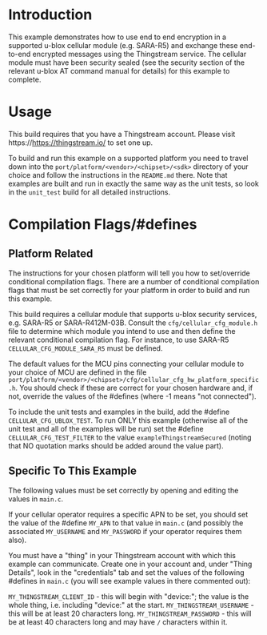 # Introduction
This example demonstrates how to use end to end encryption in a supported u-blox cellular module (e.g. SARA-R5) and exchange these end-to-end encrypted messages using the Thingstream service.  The cellular module must have been security sealed (see the security section of the relevant u-blox AT command manual for details) for this example to complete.

# Usage
This build requires that you have a Thingstream account.  Please visit https://https://thingstream.io/ to set one up.

To build and run this example on a supported platform you need to travel down into the `port/platform/<vendor>/<chipset>/<sdk>` directory of your choice and follow the instructions in the `README.md` there.  Note that examples are built and run in exactly the same way as the unit tests, so look in the `unit_test` build for all detailed instructions.

# Compilation Flags/#defines
## Platform Related
The instructions for your chosen platform will tell you how to set/override conditional compilation flags.  There are a number of conditional compilation flags that must be set correctly for your platform in order to build and run this example.

This build requires a cellular module that supports u-blox security services, e.g. SARA-R5 or SARA-R412M-03B.  Consult the `cfg/cellular_cfg_module.h` file to determine which module you intend to use and then define the relevant conditional compilation flag.  For instance, to use SARA-R5 `CELLULAR_CFG_MODULE_SARA_R5` must be defined.

The default values for the MCU pins connecting your cellular module to your choice of MCU are defined in the file `port/platform/<vendor>/<chipset>/cfg/cellular_cfg_hw_platform_specific.h`.  You should check if these are correct for your chosen hardware and, if not, override the values of the #defines (where -1 means "not connected").

To include the unit tests and examples in the build, add the #define `CELLULAR_CFG_UBLOX_TEST`.  To run ONLY this example (otherwise all of the unit test and all of the examples will be run) set the #define `CELLULAR_CFG_TEST_FILTER` to the value `exampleThingstreamSecured` (noting that NO quotation marks should be added around the value part).

## Specific To This Example
The following values must be set correctly by opening and editing the values in `main.c`.

If your cellular operator requires a specific APN to be set, you should set the value of the #define `MY_APN` to that value in `main.c` (and possibly the associated `MY_USERNAME` and `MY_PASSWORD` if your operator requires them also).

You must have a "thing" in your Thingstream account with which this example can communicate.  Create one in your account and, under "Thing Details", look in the "credentials" tab and set the values of the following #defines in `main.c` (you will see example values in there commented out):

`MY_THINGSTREAM_CLIENT_ID` - this will begin with "device:"; the value is the whole thing, i.e. including "device:" at the start.
`MY_THINGSTREAM_USERNAME`  - this will be at least 20 characters long.
`MY_THINGSTREAM_PASSWORD`  - this will be at least 40 characters long and may have `/` characters within it.
